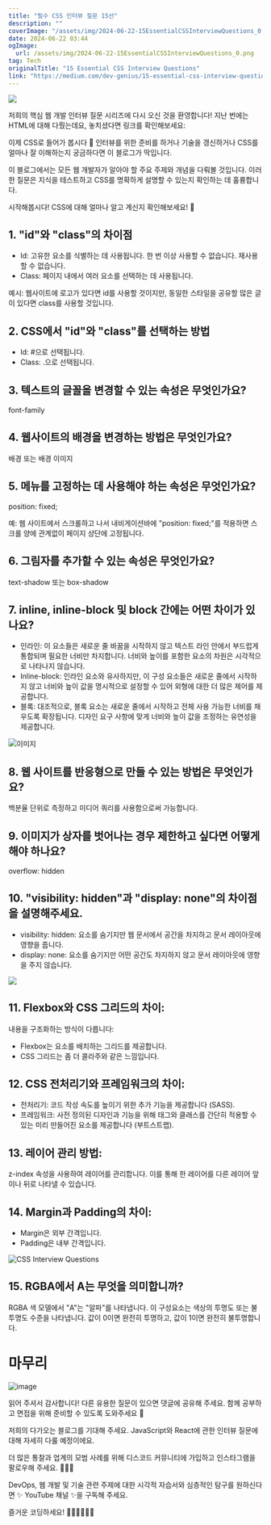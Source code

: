 ```yaml
---
title: "필수 CSS 인터뷰 질문 15선"
description: ""
coverImage: "/assets/img/2024-06-22-15EssentialCSSInterviewQuestions_0.png"
date: 2024-06-22 03:44
ogImage: 
  url: /assets/img/2024-06-22-15EssentialCSSInterviewQuestions_0.png
tag: Tech
originalTitle: "15 Essential CSS Interview Questions"
link: "https://medium.com/dev-genius/15-essential-css-interview-questions-52622b4f6ef8"
---
```



<img src="/assets/img/2024-06-22-15EssentialCSSInterviewQuestions_0.png" />

저희의 핵심 웹 개발 인터뷰 질문 시리즈에 다시 오신 것을 환영합니다! 지난 번에는 HTML에 대해 다뤘는데요, 놓치셨다면 링크를 확인해보세요:

이제 CSS로 들어가 봅시다 🎨 인터뷰를 위한 준비를 하거나 기술을 갱신하거나 CSS를 얼마나 잘 이해하는지 궁금하다면 이 블로그가 딱입니다.

이 블로그에서는 모든 웹 개발자가 알아야 할 주요 주제와 개념을 다뤄볼 것입니다. 이러한 질문은 지식을 테스트하고 CSS를 명확하게 설명할 수 있는지 확인하는 데 훌륭합니다.

<div class="content-ad"></div>

시작해봅시다! CSS에 대해 얼마나 알고 계신지 확인해보세요! 🚀

## 1. "id"와 "class"의 차이점

- Id: 고유한 요소를 식별하는 데 사용됩니다. 한 번 이상 사용할 수 없습니다. 재사용할 수 없습니다.
- Class: 페이지 내에서 여러 요소를 선택하는 데 사용됩니다.

예시: 웹사이트에 로고가 있다면 id를 사용할 것이지만, 동일한 스타일을 공유할 많은 글이 있다면 class를 사용할 것입니다.

<div class="content-ad"></div>

## 2. CSS에서 "id"와 "class"를 선택하는 방법

- Id: #으로 선택됩니다.
- Class: .으로 선택됩니다.

## 3. 텍스트의 글꼴을 변경할 수 있는 속성은 무엇인가요?

font-family

<div class="content-ad"></div>

## 4. 웹사이트의 배경을 변경하는 방법은 무엇인가요?

배경 또는 배경 이미지

## 5. 메뉴를 고정하는 데 사용해야 하는 속성은 무엇인가요?

position: fixed;

<div class="content-ad"></div>

예: 웹 사이트에서 스크롤하고 나서 내비게이션바에 "position: fixed;"를 적용하면 스크롤 양에 관계없이 페이지 상단에 고정됩니다.

## 6. 그림자를 추가할 수 있는 속성은 무엇인가요?

text-shadow 또는 box-shadow

## 7. inline, inline-block 및 block 간에는 어떤 차이가 있나요?

<div class="content-ad"></div>

- 인라인: 이 요소들은 새로운 줄 바꿈을 시작하지 않고 텍스트 라인 안에서 부드럽게 통합되며 필요한 너비만 차지합니다. 너비와 높이를 포함한 요소의 차원은 시각적으로 나타나지 않습니다.
- Inline-block: 인라인 요소와 유사하지만, 이 구성 요소들은 새로운 줄에서 시작하지 않고 너비와 높이 값을 명시적으로 설정할 수 있어 외형에 대한 더 많은 제어를 제공합니다.
- 블록: 대조적으로, 블록 요소는 새로운 줄에서 시작하고 전체 사용 가능한 너비를 채우도록 확장됩니다. 디자인 요구 사항에 맞게 너비와 높이 값을 조정하는 유연성을 제공합니다.

![이미지](/assets/img/2024-06-22-15EssentialCSSInterviewQuestions_1.png)

## 8. 웹 사이트를 반응형으로 만들 수 있는 방법은 무엇인가요?

백분율 단위로 측정하고 미디어 쿼리를 사용함으로써 가능합니다.

<div class="content-ad"></div>

## 9. 이미지가 상자를 벗어나는 경우 제한하고 싶다면 어떻게 해야 하나요?

overflow: hidden

## 10. "visibility: hidden"과 "display: none"의 차이점을 설명해주세요.

- visibility: hidden: 요소를 숨기지만 웹 문서에서 공간을 차지하고 문서 레이아웃에 영향을 줍니다.
- display: none: 요소를 숨기지만 어떤 공간도 차지하지 않고 문서 레이아웃에 영향을 주지 않습니다.

<div class="content-ad"></div>

<img src="/assets/img/2024-06-22-15EssentialCSSInterviewQuestions_2.png" />

## 11. Flexbox와 CSS 그리드의 차이:

내용을 구조화하는 방식이 다릅니다:

- Flexbox는 요소를 배치하는 그리드를 제공합니다.
- CSS 그리드는 좀 더 콜라주와 같은 느낌입니다.

<div class="content-ad"></div>

## 12. CSS 전처리기와 프레임워크의 차이:

- 전처리기: 코드 작성 속도를 높이기 위한 추가 기능을 제공합니다 (SASS).
- 프레임워크: 사전 정의된 디자인과 기능을 위해 태그와 클래스를 간단히 적용할 수 있는 미리 만들어진 요소를 제공합니다 (부트스트랩).

## 13. 레이어 관리 방법:

z-index 속성을 사용하여 레이어를 관리합니다. 이를 통해 한 레이어를 다른 레이어 앞이나 뒤로 나타낼 수 있습니다.

<div class="content-ad"></div>

## 14. Margin과 Padding의 차이:

- Margin은 외부 간격입니다.
- Padding은 내부 간격입니다.

![CSS Interview Questions](/assets/img/2024-06-22-15EssentialCSSInterviewQuestions_3.png)

## 15. RGBA에서 A는 무엇을 의미합니까?

<div class="content-ad"></div>

RGBA 색 모델에서 "A"는 "알파"를 나타냅니다. 이 구성요소는 색상의 투명도 또는 불투명도 수준을 나타냅니다. 값이 0이면 완전히 투명하고, 값이 1이면 완전히 불투명합니다.

# 마무리

![image](/assets/img/2024-06-22-15EssentialCSSInterviewQuestions_4.png)

읽어 주셔서 감사합니다! 다른 유용한 질문이 있으면 댓글에 공유해 주세요. 함께 공부하고 면접을 위해 준비할 수 있도록 도와주세요 🤗

<div class="content-ad"></div>

저희의 다가오는 블로그를 기대해 주세요. JavaScript와 React에 관한 인터뷰 질문에 대해 자세히 다룰 예정이에요.

더 많은 통찰과 업계의 모범 사례를 위해 디스코드 커뮤니티에 가입하고 인스타그램을 팔로우해 주세요. 💬👥📢

DevOps, 웹 개발 및 기술 관련 주제에 대한 시각적 자습서와 심층적인 탐구를 원하신다면 ✨ YouTube 채널 ✨을 구독해 주세요.

즐거운 코딩하세요!  👩🏻‍💻👩🏼‍💻